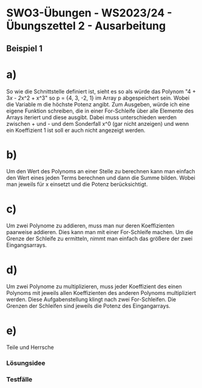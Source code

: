 # **SWO3-Übungen - WS2023/24 - Übungszettel 2 - Ausarbeitung**

## **Beispiel 1**

# **a)**

So wie die Schnittstelle definiert ist, sieht es so als würde das Polynom "4 + 3*x - 2*x^2 + x^3" so p = {4, 3, -2, 1} im Array p abgespeichert sein. Wobei die Variable m die höchste Potenz angibt. Zum Ausgeben, würde ich eine eigene Funktion schreiben, die in einer For-Schleife über alle Elemente des Arrays iteriert und diese ausgibt. Dabei muss unterschieden werden zwischen + und - und dem Sonderfall x^0 (gar nicht anzeigen) und wenn ein Koeffizient 1 ist soll er auch nicht angezeigt werden.

# **b)**

Um den Wert des Polynoms an einer Stelle zu berechnen kann man einfach den Wert eines jeden Terms berechnen und dann die Summe bilden. Wobei man jeweils für x einsetzt und die Potenz berücksichtigt.

# **c)**

Um zwei Polynome zu addieren, muss man nur deren Koeffizienten paarweise addieren. Dies kann man mit einer For-Schleife machen. Um die Grenze der Schleife zu ermitteln, nimmt man einfach das größere der zwei Eingangsarrays.

# **d)**

Um zwei Polynome zu multiplizieren, muss jeder Koeffizient des einen Polynoms mit jeweils allen Koeffizienten des anderen Polynoms multipliziert werden. Diese Aufgabenstellung klingt nach zwei For-Schleifen. Die Grenzen der Schleifen sind jeweils die Potenz des Eingangarrays.

# **e)**

Teile und Herrsche

### **Lösungsidee**

### **Testfälle**
